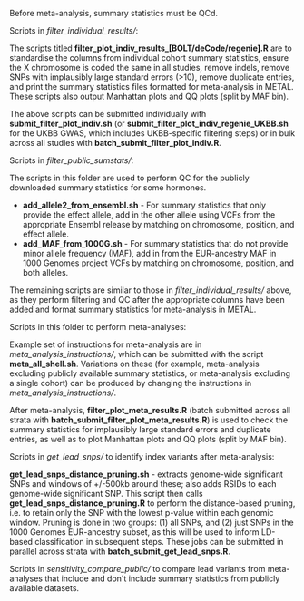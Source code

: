 Before meta-analysis, summary statistics must be QCd.

Scripts in *filter_individual_results/*:

The scripts titled **filter_plot_indiv_results_[BOLT/deCode/regenie].R** are to standardise the columns from individual cohort summary statistics, ensure the X chromosome is coded the same in all studies, remove indels, remove SNPs with implausibly large standard errors (>10), remove duplicate entries, and print the summary statistics files formatted for meta-analysis in METAL. These scripts also output Manhattan plots and QQ plots (split by MAF bin).

The above scripts can be submitted individually with **submit_filter_plot_indiv.sh** (or **submit_filter_plot_indiv_regenie_UKBB.sh** for the UKBB GWAS, which includes UKBB-specific filtering steps) or in bulk across all studies with **batch_submit_filter_plot_indiv.R**. 

Scripts in *filter_public_sumstats/*:

The scripts in this folder are used to perform QC for the publicly downloaded summary statistics for some hormones.

- **add_allele2_from_ensembl.sh** - For summary statistics that only provide the effect allele, add in the other allele using VCFs from the appropriate Ensembl release by matching on chromosome, position, and effect allele.
- **add_MAF_from_1000G.sh** - For summary statistics that do not provide minor allele frequency (MAF), add in from the EUR-ancestry MAF in 1000 Genomes project VCFs by matching on chromosome, position, and both alleles.

The remaining scripts are similar to those in *filter_individual_results/* above, as they perform filtering and QC after the appropriate columns have been added and format summary statistics for meta-analysis in METAL.

Scripts in this folder to perform meta-analyses:

Example set of instructions for meta-analysis are in *meta_analysis_instructions/*, which can be submitted with the script **meta_all_shell.sh**. Variations on these (for example, meta-analysis excluding publicly available summary statistics, or meta-analysis excluding a single cohort) can be produced by changing the instructions in *meta_analysis_instructions/*.

After meta-analysis, **filter_plot_meta_results.R** (batch submitted across all strata with **batch_submit_filter_plot_meta_results.R**) is used to check the summary statistics for implausibly large standard errors and duplicate entries, as well as to plot Manhattan plots and QQ plots (split by MAF bin).

Scripts in *get_lead_snps/* to identify index variants after meta-analysis:

**get_lead_snps_distance_pruning.sh** - extracts genome-wide significant SNPs and windows of +/-500kb around these; also adds RSIDs to each genome-wide significant SNP. This script then calls **get_lead_snps_distance_pruning.R** to perform the distance-based pruning, i.e. to retain only the SNP with the lowest p-value within each genomic window. Pruning is done in two groups: (1) all SNPs, and (2) just SNPs in the 1000 Genomes EUR-ancestry subset, as this will be used to inform LD-based classification in subsequent steps. These jobs can be submitted in parallel across strata with **batch_submit_get_lead_snps.R**.

Scripts in *sensitivity_compare_public/* to compare lead variants from meta-analyses that include and don't include summary statistics from publicly available datasets.

